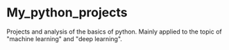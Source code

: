 # My_python_projects
Projects and analysis of the basics of python.  Mainly applied to the topic of "machine learning" and "deep learning".
